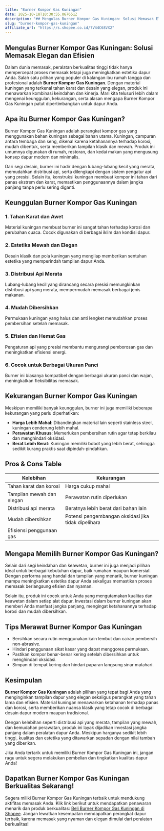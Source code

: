 ```yaml
---
title: "Burner Kompor Gas Kuningan"
date: 2025-10-18T10:30:55.067651Z
description: "## Mengulas Burner Kompor Gas Kuningan: Solusi Memasak Elegan dan Efisien..."
slug: "burner-kompor-gas-kuningan"
affiliate_url: "https://s.shopee.co.id/7V44C68VX2"
---
```

## Mengulas Burner Kompor Gas Kuningan: Solusi Memasak Elegan dan Efisien

Dalam dunia memasak, peralatan berkualitas tinggi tidak hanya mempercepat proses memasak tetapi juga meningkatkan estetika dapur Anda. Salah satu pilihan yang populer di kalangan ibu rumah tangga dan profesional adalah **Burner Kompor Gas Kuningan**. Dengan material kuningan yang terkenal tahan karat dan desain yang elegan, produk ini menawarkan kombinasi keindahan dan kinerja. Mari kita telusuri lebih dalam mengenai keunggulan, kekurangan, serta alasan mengapa Burner Kompor Gas Kuningan patut dipertimbangkan untuk dapur Anda.

## Apa itu Burner Kompor Gas Kuningan?

Burner Kompor Gas Kuningan adalah perangkat kompor gas yang menggunakan bahan kuningan sebagai bahan utama. Kuningan, campuran antara tembaga dan seng, dikenal karena ketahanannya terhadap korosi, mudah dibentuk, serta memberikan tampilan klasik dan mewah. Produk ini umumnya digunakan di rumah, restoran, dan kedai makan yang mengusung konsep dapur modern dan minimalis.

Dari segi desain, burner ini hadir dengan lubang-lubang kecil yang merata, memudahkan distribusi api, serta dilengkapi dengan sistem pengatur api yang presisi. Selain itu, konstruksi kuningan membuat kompor ini tahan dari panas ekstrem dan karat, memastikan penggunaannya dalam jangka panjang tanpa perlu sering diganti.

## Keunggulan Burner Kompor Gas Kuningan

### 1. Tahan Karat dan Awet
Material kuningan membuat burner ini sangat tahan terhadap korosi dan perubahan cuaca. Cocok digunakan di berbagai iklim dan kondisi dapur.

### 2. Estetika Mewah dan Elegan
Desain klasik dan pola kuningan yang mengilap memberikan sentuhan estetika yang memperindah tampilan dapur Anda.

### 3. Distribusi Api Merata
Lubang-lubang kecil yang dirancang secara presisi memungkinkan distribusi api yang merata, mempermudah memasak berbagai jenis makanan.

### 4. Mudah Dibersihkan
Permukaan kuningan yang halus dan anti lengket memudahkan proses pembersihan setelah memasak.

### 5. Efisien dan Hemat Gas
Pengaturan api yang presisi membantu mengurangi pemborosan gas dan meningkatkan efisiensi energi.

### 6. Cocok untuk Berbagai Ukuran Panci
Burner ini biasanya kompatibel dengan berbagai ukuran panci dan wajan, meningkatkan fleksibilitas memasak.

## Kekurangan Burner Kompor Gas Kuningan

Meskipun memiliki banyak keunggulan, burner ini juga memiliki beberapa kekurangan yang perlu diperhatikan:

- **Harga Lebih Mahal**: Dibandingkan material lain seperti stainless steel, kuningan cenderung lebih mahal.
- **Perawatan Khusus**: Memerlukan pembersihan rutin agar tetap berkilau dan menghindari oksidasi.
- **Berat Lebih Berat**: Kuningan memiliki bobot yang lebih berat, sehingga sedikit kurang praktis saat dipindah-pindahkan.

## Pros & Cons Table

| Kelebihan                              | Kekurangan                                 |
|----------------------------------------|--------------------------------------------|
| Tahan karat dan korosi               | Harga cukup mahal                        |
| Tampilan mewah dan elegan            | Perawatan rutin diperlukan             |
| Distribusi api merata                   | Beratnya lebih berat dari bahan lain   |
| Mudah dibersihkan                     | Potensi pengembangan oksidasi jika tidak dipelihara |
| Efisiensi penggunaan gas             |                                                                               |

## Mengapa Memilih Burner Kompor Gas Kuningan?

Selain dari segi keindahan dan keawetan, burner ini juga menjadi pilihan ideal untuk berbagai kebutuhan dapur, baik rumahan maupun komersial. Dengan performa yang handal dan tampilan yang menarik, burner kuningan mampu meningkatkan estetika dapur Anda sekaligus memastikan proses memasak berlangsung efisien dan nyaman.

Selain itu, produk ini cocok untuk Anda yang mengutamakan kualitas dan keawetan dalam setiap alat dapur. Investasi dalam burner kuningan akan memberi Anda manfaat jangka panjang, mengingat ketahanannya terhadap korosi dan mudah dibersihkan.

## Tips Merawat Burner Kompor Gas Kuningan

- Bersihkan secara rutin menggunakan kain lembut dan cairan pembersih non-abrasive.
- Hindari penggunaan sikat kasar yang dapat menggores permukaan.
- Pastikan kompor benar-benar kering setelah dibersihkan untuk menghindari oksidasi.
- Simpan di tempat kering dan hindari paparan langsung sinar matahari.

## Kesimpulan

**Burner Kompor Gas Kuningan** adalah pilihan yang tepat bagi Anda yang menginginkan tampilan dapur yang elegan sekaligus perangkat yang tahan lama dan efisien. Material kuningan menawarkan ketahanan terhadap panas dan korosi, serta memberikan nuansa klasik yang tetap cocok di berbagai desain dapur modern maupun tradisional.

Dengan kelebihan seperti distribusi api yang merata, tampilan yang mewah, dan kemudahan perawatan, produk ini layak dijadikan investasi jangka panjang dalam peralatan dapur Anda. Meskipun harganya sedikit lebih tinggi, kualitas dan estetika yang ditawarkan sepadan dengan nilai tambah yang diberikan.

Jika Anda tertarik untuk memiliki Burner Kompor Gas Kuningan ini, jangan ragu untuk segera melakukan pembelian dan tingkatkan kualitas dapur Anda!

## Dapatkan Burner Kompor Gas Kuningan Berkualitas Sekarang!

Segera miliki Burner Kompor Gas Kuningan terbaik untuk mendukung aktifitas memasak Anda. Klik link berikut untuk mendapatkan penawaran menarik dan produk berkualitas: [Beli Burner Kompor Gas Kuningan di Shopee](https://s.shopee.co.id/7V44C68VX2). Jangan lewatkan kesempatan mendapatkan perangkat dapur terbaik, karena memasak yang nyaman dan elegan dimulai dari peralatan berkualitas!